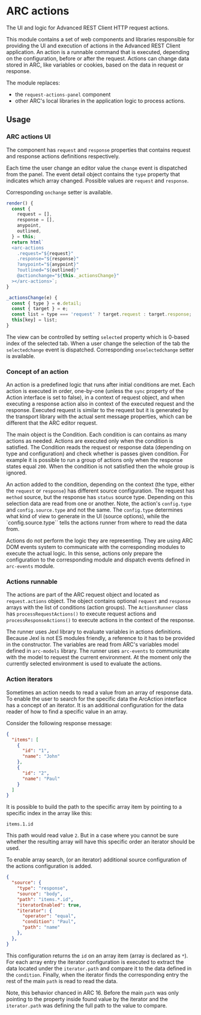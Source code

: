 # ARC actions

The UI and logic for Advanced REST Client HTTP request actions.

This module contains a set of web components and libraries responsible for providing the UI and execution of actions in the Advanced REST Client application.
An action is a runnable command that is executed, depending on the configuration, before or after the request. Actions can change data stored in ARC, like variables or cookies, based on the data in request or response.

The module replaces:

- the `request-actions-panel` component
- other ARC's local libraries in the application logic to process actions.

## Usage

### ARC actions UI

The component has `request` and `response` properties that contains request and response actions definitions respectively.

Each time the user change an editor value the `change` event is dispatched from the panel. The event detail object contains the `type` property that indicates which array changed. Possible values are `request` and `response`.

Corresponding `onchange` setter is available.

```javascript
render() {
  const {
    request = [],
    response = [],
    anypoint,
    outlined,
  } = this;
  return html`
  <arc-actions
    .request="${request}"
    .response="${response}"
    ?anypoint="${anypoint}"
    ?outlined="${outlined}"
    @actionchange="${this._actionsChange}"
  ></arc-actions>`;
}

_actionsChange(e) {
  const { type } = e.detail;
  const { target } = e;
  const list = type === 'request' ? target.request : target.response;
  this[key] = list;
}
```

The view can be controlled by setting `selected` property which is 0-based index of the selected tab. When a user change the selection of the tab the `selectedchange` event is dispatched. Corresponding `onselectedchange` setter is available.

### Concept of an action

An action is a predefined logic that runs after initial conditions are met. Each action is executed in order, one-by-one (unless the `sync` property of the Action interface is set to false), in a context of request object, and when executing a response action also in context of the executed request and the response. Executed request is similar to the request but it is generated by the transport library with the actual sent message properties, which can be different that the ARC editor request.

The main object is the Condition. Each condition is can contains as many actions as needed. Actions are executed only when the condition is satisfied. The Condition reads the request or response data (depending on type and configuration) and check whether is passes given condition. For example it is possible to run a group of actions only when the response states equal `200`. When the condition is not satisfied then the whole group is ignored.

An action added to the condition, depending on the context (the type, either the `request` or `response`) has different source configuration. The request has `method` source, but the response has `status` source type. Depending on this selection data are read from one or another.
Note, the action's `config.type` and `config.source.type` and not the same. The `config.type` determines what kind of view to generate in the UI (source options), while the `config.source.type`` tells the actions runner from where to read the data from.

Actions do not perform the logic they are representing. They are using ARC DOM events system to communicate with the corresponding modules to execute the actual logic. In this sense, actions only prepare the configuration to the corresponding module and dispatch events defined in `arc-events` module.

### Actions runnable

The actions are part of the ARC request object and located as `request.actions` object. The object contains optional `request` and `response` arrays with the list of conditions (action groups). The `ActionsRunner` class has `processRequestActions()` to execute request actions and `processResponseActions()` to execute actions in the context of the response.

The runner uses Jexl library to evaluate variables in actions definitions. Because Jexl is not ES modules friendly, a reference to it has to be provided in the constructor.
The variables are read from ARC's variables model defined in `arc-models` library. The runner uses `arc-events` to communicate with the model to request the current environment.
At the moment only the currently selected environment is used to evaluate the actions.

### Action iterators

Sometimes an action needs to read a value from an array of response data. To enable the user to search for the specific data the ArcAction interface has a concept of an iterator.
It is an additional configuration for the data reader of how to find a specific value in an array.

Consider the following response message:

```json
{
  "items": [
    {
      "id": "1",
      "name": "John"
    },
    {
      "id": "2",
      "name": "Paul"
    }
  ]
}
```

It is possible to build the path to the specific array item by pointing to a specific index in the array like this:

```text
items.1.id
```

This path would read value `2`. But in a case where you cannot be sure whether the resulting array will have this specific order an iterator should be used.

To enable array search, (or an iterator) additional source configuration of the actions configuration is added.

```json
{
  "source": {
    "type": "response",
    "source": "body",
    "path": "items.*.id",
    "iteratorEnabled": true,
    "iterator": {
      "operator": "equal",
      "condition": "Paul",
      "path": "name"
    },
  },
}
```

This configuration returns the `id` on an array item (array is declared as `*`). For each array entry the iterator configuration is executed to extract the data located under the `iterator.path` and compare it to the data defined in the `condition`. Finally, when the iterator finds the corresponding entry the rest of the main `path` is read to read the data.

Note, this behavior chanced in ARC 16. Before the main `path` was only pointing to the property inside found value by the iterator and the `iterator.path` was defining the full path to the value to compare.
